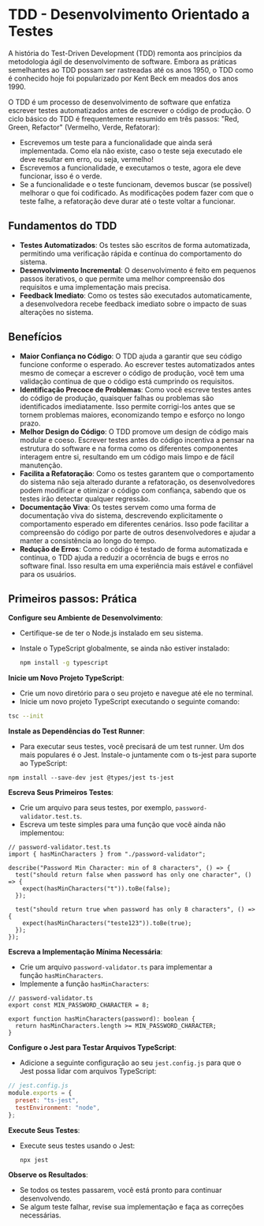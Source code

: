 # TDD - Desenvolvimento Orientado a Testes

A história do Test-Driven Development (TDD) remonta aos princípios da metodologia ágil de desenvolvimento de software. Embora as práticas semelhantes ao TDD possam ser rastreadas até os anos 1950, o TDD como é conhecido hoje foi popularizado por Kent Beck em meados dos anos 1990.

O TDD é um processo de desenvolvimento de software que enfatiza escrever testes automatizados antes de escrever o código de produção. O ciclo básico do TDD é frequentemente resumido em três passos: "Red, Green, Refactor" (Vermelho, Verde, Refatorar):

- Escrevemos um teste para a funcionalidade que ainda será implementada. Como ela não existe, caso o teste seja executado ele deve resultar em erro, ou seja, vermelho!
- Escrevemos a funcionalidade, e executamos o teste, agora ele deve funcionar, isso é o verde.
- Se a funcionalidade e o teste funcionam, devemos buscar (se possível) melhorar o que foi codificado. As modificações podem fazer com que o teste falhe, a refatoração deve durar até o teste voltar a funcionar.

## Fundamentos do TDD

- **Testes Automatizados**: Os testes são escritos de forma automatizada, permitindo uma verificação rápida e contínua do comportamento do sistema.
- **Desenvolvimento Incremental**: O desenvolvimento é feito em pequenos passos iterativos, o que permite uma melhor compreensão dos requisitos e uma implementação mais precisa.
- **Feedback Imediato**: Como os testes são executados automaticamente, a desenvolvedora recebe feedback imediato sobre o impacto de suas alterações no sistema.

## Benefícios

- **Maior Confiança no Código**: O TDD ajuda a garantir que seu código funcione conforme o esperado. Ao escrever testes automatizados antes mesmo de começar a escrever o código de produção, você tem uma validação contínua de que o código está cumprindo os requisitos.
- **Identificação Precoce de Problemas**: Como você escreve testes antes do código de produção, quaisquer falhas ou problemas são identificados imediatamente. Isso permite corrigi-los antes que se tornem problemas maiores, economizando tempo e esforço no longo prazo.
- **Melhor Design do Código**: O TDD promove um design de código mais modular e coeso. Escrever testes antes do código incentiva a pensar na estrutura do software e na forma como os diferentes componentes interagem entre si, resultando em um código mais limpo e de fácil manutenção.
- **Facilita a Refatoração**: Como os testes garantem que o comportamento do sistema não seja alterado durante a refatoração, os desenvolvedores podem modificar e otimizar o código com confiança, sabendo que os testes irão detectar qualquer regressão.
- **Documentação Viva**: Os testes servem como uma forma de documentação viva do sistema, descrevendo explicitamente o comportamento esperado em diferentes cenários. Isso pode facilitar a compreensão do código por parte de outros desenvolvedores e ajudar a manter a consistência ao longo do tempo.
- **Redução de Erros**: Como o código é testado de forma automatizada e contínua, o TDD ajuda a reduzir a ocorrência de bugs e erros no software final. Isso resulta em uma experiência mais estável e confiável para os usuários.

## Primeiros passos: Prática

**Configure seu Ambiente de Desenvolvimento**:

- Certifique-se de ter o Node.js instalado em seu sistema.
- Instale o TypeScript globalmente, se ainda não estiver instalado:

  ```bash
  npm install -g typescript

  ```

**Inicie um Novo Projeto TypeScript**:

- Crie um novo diretório para o seu projeto e navegue até ele no terminal.
- Inicie um novo projeto TypeScript executando o seguinte comando:

```bash
tsc --init
```

**Instale as Dependências do Test Runner**:

- Para executar seus testes, você precisará de um test runner. Um dos mais populares é o Jest. Instale-o juntamente com o ts-jest para suporte ao TypeScript:

```
npm install --save-dev jest @types/jest ts-jest

```

**Escreva Seus Primeiros Testes**:

- Crie um arquivo para seus testes, por exemplo, `password-validator.test.ts`.
- Escreva um teste simples para uma função que você ainda não implementou:

```tsx
// password-validator.test.ts
import { hasMinCharacters } from "./password-validator";

describe("Password Min Character: min of 8 characters", () => {
  test("should return false when password has only one character", () => {
    expect(hasMinCharacters("t")).toBe(false);
  });

  test("should return true when password has only 8 characters", () => {
    expect(hasMinCharacters("teste123")).toBe(true);
  });
});
```

**Escreva a Implementação Mínima Necessária**:

- Crie um arquivo `password-validator.ts` para implementar a função `hasMinCharacters`.
- Implemente a função `hasMinCharacters`:

```tsx
// password-validator.ts
export const MIN_PASSWORD_CHARACTER = 8;

export function hasMinCharacters(password): boolean {
  return hasMinCharacters.length >= MIN_PASSWORD_CHARACTER;
}
```

**Configure o Jest para Testar Arquivos TypeScript**:

- Adicione a seguinte configuração ao seu `jest.config.js` para que o Jest possa lidar com arquivos TypeScript:

```js
// jest.config.js
module.exports = {
  preset: "ts-jest",
  testEnvironment: "node",
};
```

**Execute Seus Testes**:

- Execute seus testes usando o Jest:

  ```
  npx jest

  ```

**Observe os Resultados**:

- Se todos os testes passarem, você está pronto para continuar desenvolvendo.
- Se algum teste falhar, revise sua implementação e faça as correções necessárias.

